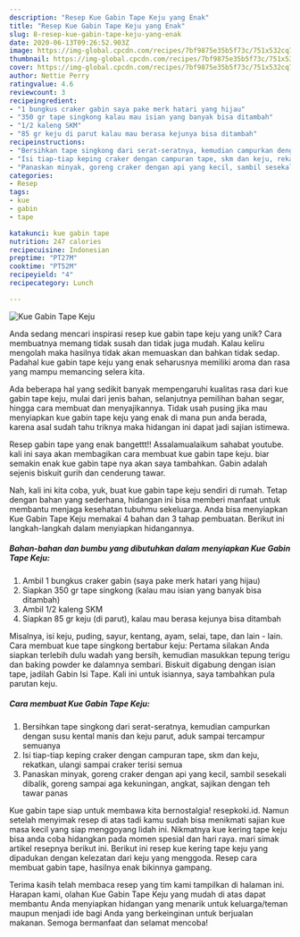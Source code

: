 ```yaml
---
description: "Resep Kue Gabin Tape Keju yang Enak"
title: "Resep Kue Gabin Tape Keju yang Enak"
slug: 8-resep-kue-gabin-tape-keju-yang-enak
date: 2020-06-13T09:26:52.903Z
image: https://img-global.cpcdn.com/recipes/7bf9875e35b5f73c/751x532cq70/kue-gabin-tape-keju-foto-resep-utama.jpg
thumbnail: https://img-global.cpcdn.com/recipes/7bf9875e35b5f73c/751x532cq70/kue-gabin-tape-keju-foto-resep-utama.jpg
cover: https://img-global.cpcdn.com/recipes/7bf9875e35b5f73c/751x532cq70/kue-gabin-tape-keju-foto-resep-utama.jpg
author: Nettie Perry
ratingvalue: 4.6
reviewcount: 3
recipeingredient:
- "1 bungkus craker gabin saya pake merk hatari yang hijau"
- "350 gr tape singkong kalau mau isian yang banyak bisa ditambah"
- "1/2 kaleng SKM"
- "85 gr keju di parut kalau mau berasa kejunya bisa ditambah"
recipeinstructions:
- "Bersihkan tape singkong dari serat-seratnya, kemudian campurkan dengan susu kental manis dan keju parut, aduk sampai tercampur semuanya"
- "Isi tiap-tiap keping craker dengan campuran tape, skm dan keju, rekatkan, ulangi sampai craker terisi semua"
- "Panaskan minyak, goreng craker dengan api yang kecil, sambil sesekali dibalik, goreng sampai aga kekuningan, angkat, sajikan dengan teh tawar panas"
categories:
- Resep
tags:
- kue
- gabin
- tape

katakunci: kue gabin tape 
nutrition: 247 calories
recipecuisine: Indonesian
preptime: "PT27M"
cooktime: "PT52M"
recipeyield: "4"
recipecategory: Lunch

---
```



![Kue Gabin Tape Keju](https://img-global.cpcdn.com/recipes/7bf9875e35b5f73c/751x532cq70/kue-gabin-tape-keju-foto-resep-utama.jpg)

Anda sedang mencari inspirasi resep kue gabin tape keju yang unik? Cara membuatnya memang tidak susah dan tidak juga mudah. Kalau keliru mengolah maka hasilnya tidak akan memuaskan dan bahkan tidak sedap. Padahal kue gabin tape keju yang enak seharusnya memiliki aroma dan rasa yang mampu memancing selera kita.

Ada beberapa hal yang sedikit banyak mempengaruhi kualitas rasa dari kue gabin tape keju, mulai dari jenis bahan, selanjutnya pemilihan bahan segar, hingga cara membuat dan menyajikannya. Tidak usah pusing jika mau menyiapkan kue gabin tape keju yang enak di mana pun anda berada, karena asal sudah tahu triknya maka hidangan ini dapat jadi sajian istimewa.

Resep gabin tape yang enak bangettt!! Assalamualaikum sahabat youtube. kali ini saya akan membagikan cara membuat kue gabin tape keju. biar semakin enak kue gabin tape nya akan saya tambahkan. Gabin adalah sejenis biskuit gurih dan cenderung tawar.


Nah, kali ini kita coba, yuk, buat kue gabin tape keju sendiri di rumah. Tetap dengan bahan yang sederhana, hidangan ini bisa memberi manfaat untuk membantu menjaga kesehatan tubuhmu sekeluarga. Anda bisa menyiapkan Kue Gabin Tape Keju memakai 4 bahan dan 3 tahap pembuatan. Berikut ini langkah-langkah dalam menyiapkan hidangannya.

<!--inarticleads1-->

##### Bahan-bahan dan bumbu yang dibutuhkan dalam menyiapkan Kue Gabin Tape Keju:

1. Ambil 1 bungkus craker gabin (saya pake merk hatari yang hijau)
1. Siapkan 350 gr tape singkong (kalau mau isian yang banyak bisa ditambah)
1. Ambil 1/2 kaleng SKM
1. Siapkan 85 gr keju (di parut), kalau mau berasa kejunya bisa ditambah


Misalnya, isi keju, puding, sayur, kentang, ayam, selai, tape, dan lain - lain. Cara membuat kue tape singkong bertabur keju: Pertama silakan Anda siapkan terlebih dulu wadah yang bersih, kemudian masukkan tepung terigu dan baking powder ke dalamnya sembari. Biskuit digabung dengan isian tape, jadilah Gabin Isi Tape. Kali ini untuk isiannya, saya tambahkan pula parutan keju. 

<!--inarticleads2-->

##### Cara membuat Kue Gabin Tape Keju:

1. Bersihkan tape singkong dari serat-seratnya, kemudian campurkan dengan susu kental manis dan keju parut, aduk sampai tercampur semuanya
1. Isi tiap-tiap keping craker dengan campuran tape, skm dan keju, rekatkan, ulangi sampai craker terisi semua
1. Panaskan minyak, goreng craker dengan api yang kecil, sambil sesekali dibalik, goreng sampai aga kekuningan, angkat, sajikan dengan teh tawar panas


Kue gabin tape siap untuk membawa kita bernostalgia! resepkoki.id. Namun setelah menyimak resep di atas tadi kamu sudah bisa menikmati sajian kue masa kecil yang siap menggoyang lidah ini. Nikmatnya kue kering tape keju bisa anda coba hidangkan pada momen spesial dan hari raya. mari simak artikel resepnya berikut ini. Berikut ini resep kue kering tape keju yang dipadukan dengan kelezatan dari keju yang menggoda. Resep cara membuat gabin tape, hasilnya enak bikinnya gampang. 

Terima kasih telah membaca resep yang tim kami tampilkan di halaman ini. Harapan kami, olahan Kue Gabin Tape Keju yang mudah di atas dapat membantu Anda menyiapkan hidangan yang menarik untuk keluarga/teman maupun menjadi ide bagi Anda yang berkeinginan untuk berjualan makanan. Semoga bermanfaat dan selamat mencoba!
